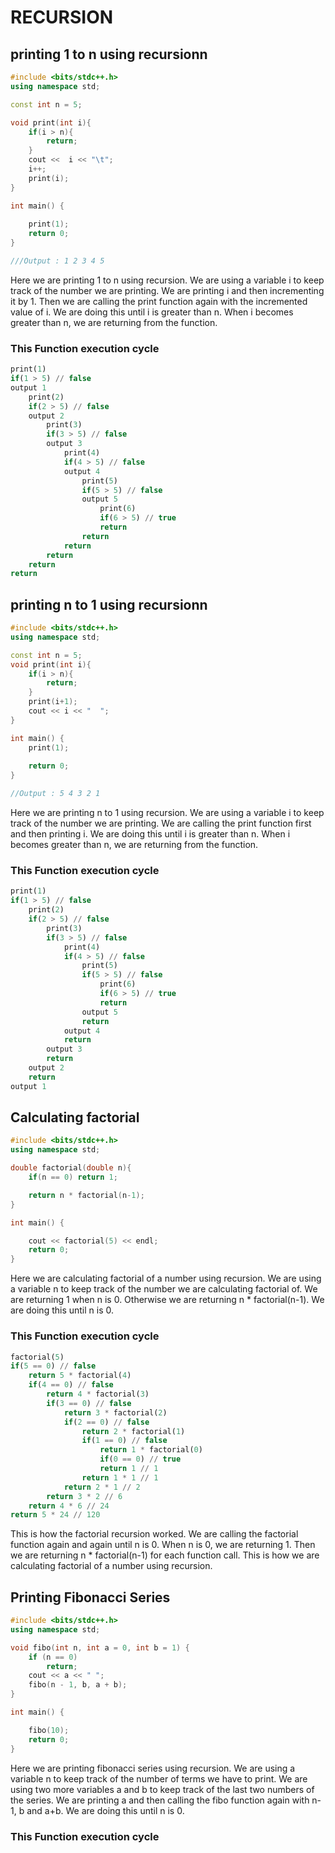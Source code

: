# RECURSION

## printing 1 to n using recursionn

```cpp
#include <bits/stdc++.h>
using namespace std;

const int n = 5;

void print(int i){
    if(i > n){
        return;
    }
    cout <<  i << "\t";
    i++;
    print(i);
}

int main() {
    
    print(1);
    return 0;
}

///Output : 1 2 3 4 5 
```

Here we are printing 1 to n using recursion. We are using a variable i to keep track of the number we are printing. We are printing i and then incrementing it by 1. Then we are calling the print function again with the incremented value of i. We are doing this until i is greater than n. When i becomes greater than n, we are returning from the function.

### This Function execution cycle
```SQL
print(1)
if(1 > 5) // false
output 1
    print(2)
    if(2 > 5) // false
    output 2
        print(3)
        if(3 > 5) // false
        output 3
            print(4)
            if(4 > 5) // false
            output 4
                print(5)
                if(5 > 5) // false
                output 5
                    print(6)
                    if(6 > 5) // true
                    return
                return
            return
        return
    return
return
```


## printing n to 1 using recursionn

```cpp
#include <bits/stdc++.h>
using namespace std;

const int n = 5;
void print(int i){
    if(i > n){
        return;
    }
    print(i+1);
    cout << i << "  ";
}

int main() {
    print(1);
    
    return 0;
}

//Output : 5 4 3 2 1
```

Here we are printing n to 1 using recursion. We are using a variable i to keep track of the number we are printing. We are calling the print function first and then printing i. We are doing this until i is greater than n. When i becomes greater than n, we are returning from the function.

### This Function execution cycle
```SQL
print(1)
if(1 > 5) // false
    print(2)
    if(2 > 5) // false
        print(3)
        if(3 > 5) // false
            print(4)
            if(4 > 5) // false
                print(5)
                if(5 > 5) // false
                    print(6)
                    if(6 > 5) // true
                    return
                output 5
                return
            output 4
            return
        output 3
        return
    output 2
    return
output 1
```



## Calculating factorial
    
```cpp
#include <bits/stdc++.h>
using namespace std;

double factorial(double n){
    if(n == 0) return 1;

    return n * factorial(n-1);
}

int main() {

    cout << factorial(5) << endl;
    return 0;
}
```

Here we are calculating factorial of a number using recursion. We are using a variable n to keep track of the number we are calculating factorial of. We are returning 1 when n is 0. Otherwise we are returning n * factorial(n-1). We are doing this until n is 0.

### This Function execution cycle
```SQL
factorial(5)
if(5 == 0) // false
    return 5 * factorial(4)
    if(4 == 0) // false
        return 4 * factorial(3)
        if(3 == 0) // false
            return 3 * factorial(2)
            if(2 == 0) // false
                return 2 * factorial(1)
                if(1 == 0) // false
                    return 1 * factorial(0)
                    if(0 == 0) // true
                    return 1 // 1
                return 1 * 1 // 1
            return 2 * 1 // 2
        return 3 * 2 // 6
    return 4 * 6 // 24
return 5 * 24 // 120
```

This is how the factorial recursion worked. We are calling the factorial function again and again until n is 0. When n is 0, we are returning 1. Then we are returning n * factorial(n-1) for each function call. This is how we are calculating factorial of a number using recursion.

## Printing Fibonacci Series

```cpp
#include <bits/stdc++.h>
using namespace std;

void fibo(int n, int a = 0, int b = 1) {
    if (n == 0)
        return;
    cout << a << " ";
    fibo(n - 1, b, a + b);
}

int main() {

    fibo(10);
    return 0;
}
```

Here we are printing fibonacci series using recursion. We are using a variable n to keep track of the number of terms we have to print. We are using two more variables a and b to keep track of the last two numbers of the series. We are printing a and then calling the fibo function again with n-1, b and a+b. We are doing this until n is 0.

### This Function execution cycle
